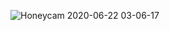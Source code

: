 ![Honeycam 2020-06-22 03-06-17](https://user-images.githubusercontent.com/67461578/85858554-cbf6ac00-b7f6-11ea-84fe-9f6479a6e3a9.gif)
